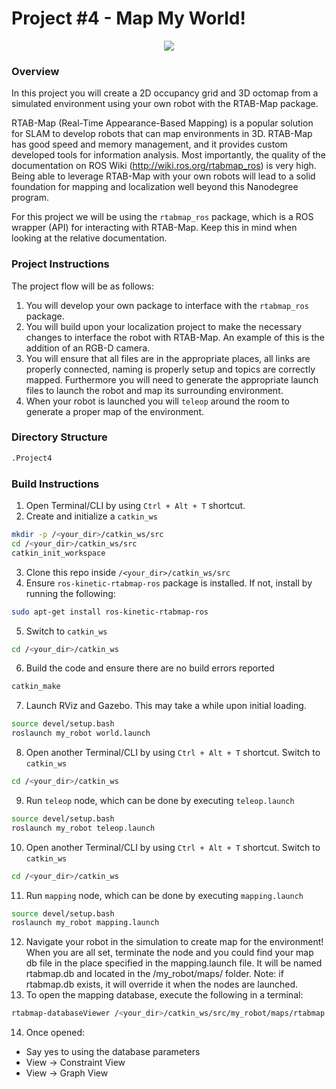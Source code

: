 # Project #4 - Map My World!
<p align="center">
  <img src="images/demo.gif"/>
</p>

### Overview
In this project you will create a 2D occupancy grid and 3D octomap from a simulated environment using your own robot with the RTAB-Map package.</br>

RTAB-Map (Real-Time Appearance-Based Mapping) is a popular solution for SLAM to develop robots that can map environments in 3D. RTAB-Map has good speed and memory management, and it provides custom developed tools for information analysis. Most importantly, the quality of the documentation on ROS Wiki (http://wiki.ros.org/rtabmap_ros) is very high. Being able to leverage RTAB-Map with your own robots will lead to a solid foundation for mapping and localization well beyond this Nanodegree program.</br>

For this project we will be using the `rtabmap_ros` package, which is a ROS wrapper (API) for interacting with RTAB-Map. Keep this in mind when looking at the relative documentation.

### Project Instructions
The project flow will be as follows:
1. You will develop your own package to interface with the `rtabmap_ros` package.
2. You will build upon your localization project to make the necessary changes to interface the robot with RTAB-Map. An example of this is the addition of an RGB-D camera.
3. You will ensure that all files are in the appropriate places, all links are properly connected, naming is properly setup and topics are correctly mapped. Furthermore you will need to generate the appropriate launch files to launch the robot and map its surrounding environment.
4. When your robot is launched you will `teleop` around the room to generate a proper map of the environment.

### Directory Structure
```bash
.Project4
```

### Build Instructions
1. Open Terminal/CLI by using `Ctrl + Alt + T` shortcut.
2. Create and initialize a `catkin_ws`
```bash
mkdir -p /<your_dir>/catkin_ws/src
cd /<your_dir>/catkin_ws/src
catkin_init_workspace
```
3. Clone this repo inside `/<your_dir>/catkin_ws/src`
4. Ensure `ros-kinetic-rtabmap-ros` package is installed. If not, install by running the following:
```bash
sudo apt-get install ros-kinetic-rtabmap-ros
```
5. Switch to `catkin_ws`
```bash
cd /<your_dir>/catkin_ws
```
6. Build the code and ensure there are no build errors reported
```bash
catkin_make
```
7. Launch RViz and Gazebo. This may take a while upon initial loading.
```bash
source devel/setup.bash
roslaunch my_robot world.launch
```
8. Open another Terminal/CLI by using `Ctrl + Alt + T` shortcut. Switch to `catkin_ws`
```bash
cd /<your_dir>/catkin_ws
```
9. Run `teleop` node, which can be done by executing `teleop.launch`
```bash
source devel/setup.bash
roslaunch my_robot teleop.launch
```
10. Open another Terminal/CLI by using `Ctrl + Alt + T` shortcut. Switch to `catkin_ws`
```bash
cd /<your_dir>/catkin_ws
```
11. Run `mapping` node, which can be done by executing `mapping.launch`
```bash
source devel/setup.bash
roslaunch my_robot mapping.launch
```
12. Navigate your robot in the simulation to create map for the environment! When you are all set, terminate the node and you could find your map db file in the place specified in the mapping.launch file. It will be named rtabmap.db and located in the /my_robot/maps/ folder. Note: if rtabmap.db exists, it will override it when the nodes are launched.
13. To open the mapping database, execute the following in a terminal:
```bash
rtabmap-databaseViewer /<your_dir>/catkin_ws/src/my_robot/maps/rtabmap.db
```
14. Once opened:
- Say yes to using the database parameters
- View -> Constraint View
- View -> Graph View